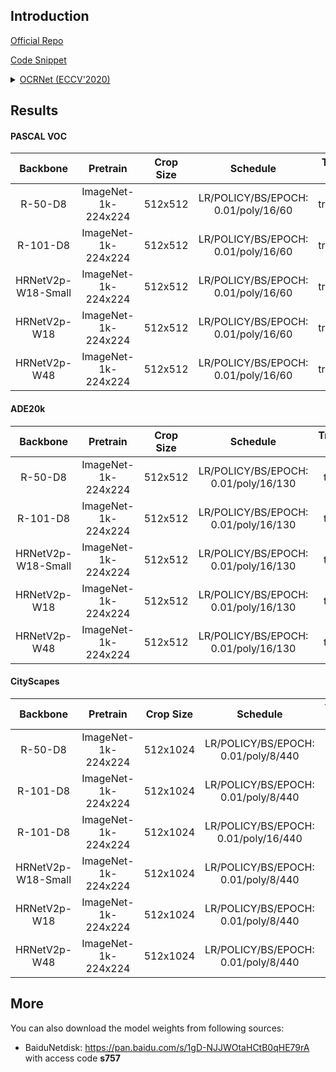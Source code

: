 ## Introduction

<a href="https://github.com/openseg-group/OCNet.pytorch">Official Repo</a>

<a href="https://github.com/SegmentationBLWX/sssegmentation/blob/main/ssseg/modules/models/segmentors/ocrnet/ocrnet.py">Code Snippet</a>

<details>
<summary align="left"><a href="https://arxiv.org/pdf/1909.11065.pdf">OCRNet (ECCV'2020)</a></summary>

```latex
@article{yuan2019object,
    title={Object-contextual representations for semantic segmentation},
    author={Yuan, Yuhui and Chen, Xilin and Wang, Jingdong},
    journal={arXiv preprint arXiv:1909.11065},
    year={2019}
}
```

</details>


## Results

#### PASCAL VOC

| Backbone           | Pretrain               | Crop Size  | Schedule                             | Train/Eval Set  | mIoU   | Download                                                                                                                                                                                                                                                                                                                                                                        |
| :-:                | :-:                    | :-:        | :-:                                  | :-:             | :-:    | :-:                                                                                                                                                                                                                                                                                                                                                                             |
| R-50-D8            | ImageNet-1k-224x224    | 512x512    | LR/POLICY/BS/EPOCH: 0.01/poly/16/60  | trainaug/val    | 76.75% | [cfg](https://raw.githubusercontent.com/SegmentationBLWX/sssegmentation/main/ssseg/configs/ocrnet/ocrnet_resnet50os8_voc.py) &#124; [model](https://github.com/SegmentationBLWX/modelstore/releases/download/ssseg_ocrnet/ocrnet_resnet50os8_voc.pth) &#124; [log](https://github.com/SegmentationBLWX/modelstore/releases/download/ssseg_ocrnet/ocrnet_resnet50os8_voc.log)    |
| R-101-D8           | ImageNet-1k-224x224    | 512x512    | LR/POLICY/BS/EPOCH: 0.01/poly/16/60  | trainaug/val    | 78.82% | [cfg](https://raw.githubusercontent.com/SegmentationBLWX/sssegmentation/main/ssseg/configs/ocrnet/ocrnet_resnet101os8_voc.py) &#124; [model](https://github.com/SegmentationBLWX/modelstore/releases/download/ssseg_ocrnet/ocrnet_resnet101os8_voc.pth) &#124; [log](https://github.com/SegmentationBLWX/modelstore/releases/download/ssseg_ocrnet/ocrnet_resnet101os8_voc.log) |
| HRNetV2p-W18-Small | ImageNet-1k-224x224    | 512x512    | LR/POLICY/BS/EPOCH: 0.01/poly/16/60  | trainaug/val    | 72.80% | [cfg](https://raw.githubusercontent.com/SegmentationBLWX/sssegmentation/main/ssseg/configs/ocrnet/ocrnet_hrnetv2w18s_voc.py) &#124; [model](https://github.com/SegmentationBLWX/modelstore/releases/download/ssseg_ocrnet/ocrnet_hrnetv2w18s_voc.pth) &#124; [log](https://github.com/SegmentationBLWX/modelstore/releases/download/ssseg_ocrnet/ocrnet_hrnetv2w18s_voc.log)    |
| HRNetV2p-W18       | ImageNet-1k-224x224    | 512x512    | LR/POLICY/BS/EPOCH: 0.01/poly/16/60  | trainaug/val    | 75.19% | [cfg](https://raw.githubusercontent.com/SegmentationBLWX/sssegmentation/main/ssseg/configs/ocrnet/ocrnet_hrnetv2w18_voc.py) &#124; [model](https://github.com/SegmentationBLWX/modelstore/releases/download/ssseg_ocrnet/ocrnet_hrnetv2w18_voc.pth) &#124; [log](https://github.com/SegmentationBLWX/modelstore/releases/download/ssseg_ocrnet/ocrnet_hrnetv2w18_voc.log)       |
| HRNetV2p-W48       | ImageNet-1k-224x224    | 512x512    | LR/POLICY/BS/EPOCH: 0.01/poly/16/60  | trainaug/val    | 78.62% | [cfg](https://raw.githubusercontent.com/SegmentationBLWX/sssegmentation/main/ssseg/configs/ocrnet/ocrnet_hrnetv2w48_voc.py) &#124; [model](https://github.com/SegmentationBLWX/modelstore/releases/download/ssseg_ocrnet/ocrnet_hrnetv2w48_voc.pth) &#124; [log](https://github.com/SegmentationBLWX/modelstore/releases/download/ssseg_ocrnet/ocrnet_hrnetv2w48_voc.log)       |

#### ADE20k

| Backbone           | Pretrain               | Crop Size  | Schedule                             | Train/Eval Set  | mIoU   | Download                                                                                                                                                                                                                                                                                                                                                                                 |
| :-:                | :-:                    | :-:        | :-:                                  | :-:             | :-:    | :-:                                                                                                                                                                                                                                                                                                                                                                                      |
| R-50-D8            | ImageNet-1k-224x224    | 512x512    | LR/POLICY/BS/EPOCH: 0.01/poly/16/130 | train/val       | 42.47% | [cfg](https://raw.githubusercontent.com/SegmentationBLWX/sssegmentation/main/ssseg/configs/ocrnet/ocrnet_resnet50os8_ade20k.py) &#124; [model](https://github.com/SegmentationBLWX/modelstore/releases/download/ssseg_ocrnet/ocrnet_resnet50os8_ade20k.pth) &#124; [log](https://github.com/SegmentationBLWX/modelstore/releases/download/ssseg_ocrnet/ocrnet_resnet50os8_ade20k.log)    |
| R-101-D8           | ImageNet-1k-224x224    | 512x512    | LR/POLICY/BS/EPOCH: 0.01/poly/16/130 | train/val       | 43.99% | [cfg](https://raw.githubusercontent.com/SegmentationBLWX/sssegmentation/main/ssseg/configs/ocrnet/ocrnet_resnet101os8_ade20k.py) &#124; [model](https://github.com/SegmentationBLWX/modelstore/releases/download/ssseg_ocrnet/ocrnet_resnet101os8_ade20k.pth) &#124; [log](https://github.com/SegmentationBLWX/modelstore/releases/download/ssseg_ocrnet/ocrnet_resnet101os8_ade20k.log) |
| HRNetV2p-W18-Small | ImageNet-1k-224x224    | 512x512    | LR/POLICY/BS/EPOCH: 0.01/poly/16/130 | train/val       | 37.35% | [cfg](https://raw.githubusercontent.com/SegmentationBLWX/sssegmentation/main/ssseg/configs/ocrnet/ocrnet_hrnetv2w18s_ade20k.py) &#124; [model](https://github.com/SegmentationBLWX/modelstore/releases/download/ssseg_ocrnet/ocrnet_hrnetv2w18s_ade20k.pth) &#124; [log](https://github.com/SegmentationBLWX/modelstore/releases/download/ssseg_ocrnet/ocrnet_hrnetv2w18s_ade20k.log)    |
| HRNetV2p-W18       | ImageNet-1k-224x224    | 512x512    | LR/POLICY/BS/EPOCH: 0.01/poly/16/130 | train/val       | 40.83% | [cfg](https://raw.githubusercontent.com/SegmentationBLWX/sssegmentation/main/ssseg/configs/ocrnet/ocrnet_hrnetv2w18_ade20k.py) &#124; [model](https://github.com/SegmentationBLWX/modelstore/releases/download/ssseg_ocrnet/ocrnet_hrnetv2w18_ade20k.pth) &#124; [log](https://github.com/SegmentationBLWX/modelstore/releases/download/ssseg_ocrnet/ocrnet_hrnetv2w18_ade20k.log)       |
| HRNetV2p-W48       | ImageNet-1k-224x224    | 512x512    | LR/POLICY/BS/EPOCH: 0.01/poly/16/130 | train/val       | 43.57% | [cfg](https://raw.githubusercontent.com/SegmentationBLWX/sssegmentation/main/ssseg/configs/ocrnet/ocrnet_hrnetv2w48_ade20k.py) &#124; [model](https://github.com/SegmentationBLWX/modelstore/releases/download/ssseg_ocrnet/ocrnet_hrnetv2w48_ade20k.pth) &#124; [log](https://github.com/SegmentationBLWX/modelstore/releases/download/ssseg_ocrnet/ocrnet_hrnetv2w48_ade20k.log)       |

#### CityScapes

| Backbone           | Pretrain               | Crop Size  | Schedule                             | Train/Eval Set  | mIoU   | Download                                                                                                                                                                                                                                                                                                                                                                                                         |
| :-:                | :-:                    | :-:        | :-:                                  | :-:             | :-:    | :-:                                                                                                                                                                                                                                                                                                                                                                                                              |
| R-50-D8            | ImageNet-1k-224x224    | 512x1024   | LR/POLICY/BS/EPOCH: 0.01/poly/8/440  | train/val       | 79.40% | [cfg](https://raw.githubusercontent.com/SegmentationBLWX/sssegmentation/main/ssseg/configs/ocrnet/ocrnet_resnet50os8_cityscapes.py) &#124; [model](https://github.com/SegmentationBLWX/modelstore/releases/download/ssseg_ocrnet/ocrnet_resnet50os8_cityscapes.pth) &#124; [log](https://github.com/SegmentationBLWX/modelstore/releases/download/ssseg_ocrnet/ocrnet_resnet50os8_cityscapes.log)                |
| R-101-D8           | ImageNet-1k-224x224    | 512x1024   | LR/POLICY/BS/EPOCH: 0.01/poly/8/440  | train/val       | 80.61% | [cfg](https://raw.githubusercontent.com/SegmentationBLWX/sssegmentation/main/ssseg/configs/ocrnet/ocrnet_resnet101os8_cityscapes.py) &#124; [model](https://github.com/SegmentationBLWX/modelstore/releases/download/ssseg_ocrnet/ocrnet_resnet101os8_cityscapes.pth) &#124; [log](https://github.com/SegmentationBLWX/modelstore/releases/download/ssseg_ocrnet/ocrnet_resnet101os8_cityscapes.log)             |
| R-101-D8           | ImageNet-1k-224x224    | 512x1024   | LR/POLICY/BS/EPOCH: 0.01/poly/16/440 | train/val       |        | [cfg](https://raw.githubusercontent.com/SegmentationBLWX/sssegmentation/main/ssseg/configs/ocrnet/ocrnet_resnet101os8_cityscapesbs16.py) &#124; [model](https://github.com/SegmentationBLWX/modelstore/releases/download/ssseg_ocrnet/ocrnet_resnet101os8_cityscapesbs16.pth) &#124; [log](https://github.com/SegmentationBLWX/modelstore/releases/download/ssseg_ocrnet/ocrnet_resnet101os8_cityscapesbs16.log) |
| HRNetV2p-W18-Small | ImageNet-1k-224x224    | 512x1024   | LR/POLICY/BS/EPOCH: 0.01/poly/8/440  | train/val       | 79.02% | [cfg](https://raw.githubusercontent.com/SegmentationBLWX/sssegmentation/main/ssseg/configs/ocrnet/ocrnet_hrnetv2w18s_cityscapes.py) &#124; [model](https://github.com/SegmentationBLWX/modelstore/releases/download/ssseg_ocrnet/ocrnet_hrnetv2w18s_cityscapes.pth) &#124; [log](https://github.com/SegmentationBLWX/modelstore/releases/download/ssseg_ocrnet/ocrnet_hrnetv2w18s_cityscapes.log)                |
| HRNetV2p-W18       | ImageNet-1k-224x224    | 512x1024   | LR/POLICY/BS/EPOCH: 0.01/poly/8/440  | train/val       | 80.77% | [cfg](https://raw.githubusercontent.com/SegmentationBLWX/sssegmentation/main/ssseg/configs/ocrnet/ocrnet_hrnetv2w18_cityscapes.py) &#124; [model](https://github.com/SegmentationBLWX/modelstore/releases/download/ssseg_ocrnet/ocrnet_hrnetv2w18_cityscapes.pth) &#124; [log](https://github.com/SegmentationBLWX/modelstore/releases/download/ssseg_ocrnet/ocrnet_hrnetv2w18_cityscapes.log)                   |
| HRNetV2p-W48       | ImageNet-1k-224x224    | 512x1024   | LR/POLICY/BS/EPOCH: 0.01/poly/8/440  | train/val       | 81.56% | [cfg](https://raw.githubusercontent.com/SegmentationBLWX/sssegmentation/main/ssseg/configs/ocrnet/ocrnet_hrnetv2w48_cityscapes.py) &#124; [model](https://github.com/SegmentationBLWX/modelstore/releases/download/ssseg_ocrnet/ocrnet_hrnetv2w48_cityscapes.pth) &#124; [log](https://github.com/SegmentationBLWX/modelstore/releases/download/ssseg_ocrnet/ocrnet_hrnetv2w48_cityscapes.log)                   |


## More

You can also download the model weights from following sources:

- BaiduNetdisk: https://pan.baidu.com/s/1gD-NJJWOtaHCtB0qHE79rA with access code **s757**